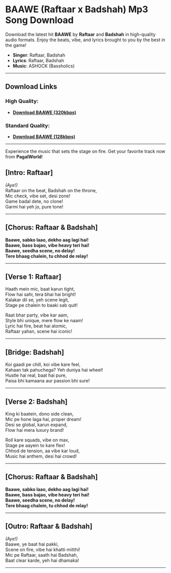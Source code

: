 # **BAAWE (Raftaar x Badshah) Mp3 Song Download**  

Download the latest hit **BAAWE** by **Raftaar** and **Badshah** in high-quality audio formats. Enjoy the beats, vibe, and lyrics brought to you by the best in the game!  

- **Singer**: Raftaar, Badshah  
- **Lyrics**: Raftaar, Badshah  
- **Music**: ASHOCK (Bassholics)  

---

## **Download Links**  

### High Quality:  
- **[Download BAAWE (320kbps)]([https://example.com/BAAWE-320kbps](https://pagalworld.com.in/baawe-badshah-x-raftaar-raftaar-badshah-mp3-song-download.html))**  

### Standard Quality:  
- **[Download BAAWE (128kbps)]([https://example.com/BAAWE-128kbps](https://pagalworld.com.in/baawe-badshah-x-raftaar-raftaar-badshah-mp3-song-download.html))**  

---

Experience the music that sets the stage on fire. Get your favorite track now from **PagalWorld**!  


## **[Intro: Raftaar]**  
*(Aye!)*  
Raftaar on the beat, Badshah on the throne,  
Mic check, vibe set, desi zone!  
Game badal dete, no clone!  
Garmi hai yeh jo, pure tone!  

---

## **[Chorus: Raftaar & Badshah]**  
**Baawe, sabko laao, dekho aag lagi hai!**  
**Baawe, bass bajao, vibe heavy teri hai!**  
**Baawe, seedha scene, no delay!**  
**Tere bhaag chalein, tu chhod de relay!**  

---

## **[Verse 1: Raftaar]**  
Haath mein mic, baat karun tight,  
Flow hai sahi, tera bhai hai bright!  
Kalakar dil se, yeh scene legit,  
Stage pe chalein to baaki sab quit!  

Raat bhar party, vibe kar aam,  
Style bhi unique, mere flow ke naam!  
Lyric hai fire, beat hai atomic,  
Raftaar yahan, scene hai iconic!  

---

## **[Bridge: Badshah]**  
Koi gaadi pe chill, koi vibe kare feel,  
Kahaan tak pahuchega? Yeh duniya hai wheel!  
Hustle hai real, baat hai pure,  
Paisa bhi kamaana aur passion bhi sure!  

---

## **[Verse 2: Badshah]**  
King ki baatein, dono side clean,  
Mic pe hone laga hai, proper dream!  
Desi se global, karun expand,  
Flow hai mera luxury brand!  

Roll kare squads, vibe on max,  
Stage pe aayein to kare flex!  
Chhod de tension, aa vibe kar loud,  
Music hai anthem, desi hai crowd!  

---

## **[Chorus: Raftaar & Badshah]**  
**Baawe, sabko laao, dekho aag lagi hai!**  
**Baawe, bass bajao, vibe heavy teri hai!**  
**Baawe, seedha scene, no delay!**  
**Tere bhaag chalein, tu chhod de relay!**  

---

## **[Outro: Raftaar & Badshah]**  
*(Aye!)*  
Baawe, ye baat hai pakki,  
Scene on fire, vibe hai khatti-mitthi!  
Mic pe Raftaar, saath hai Badshah,  
Baat clear karde, yeh hai dhamaka!

---


